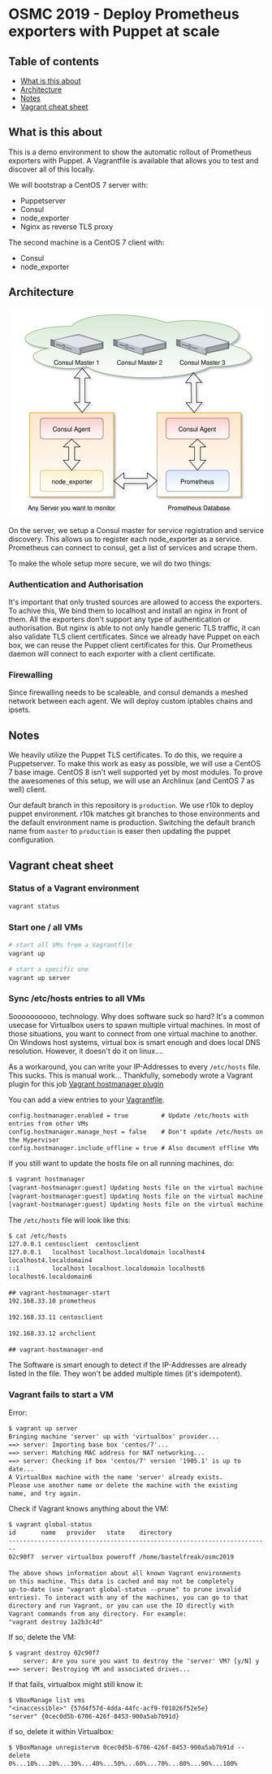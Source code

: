 # OSMC 2019 - Deploy Prometheus exporters with Puppet at scale

## Table of contents

* [What is this about](#what-is-this-about)
* [Architecture](#architecture)
* [Notes](#notes)
* [Vagrant cheat sheet](#vagrant-cheat-sheet)

## What is this about

This is a demo environment to show the automatic rollout of Prometheus
exporters with Puppet. A Vagrantfile is available that allows you to test and
discover all of this locally.

We will bootstrap a CentOS 7 server with:

* Puppetserver
* Consul
* node\_exporter
* Nginx as reverse TLS proxy

The second machine is a CentOS 7 client with:

* Consul
* node\_exporter

## Architecture

![image](prometheus02.svg)

On the server, we setup a Consul master for service registration and service
discovery. This allows us to register each node\_exporter as a service.
Prometheus can connect to consul, get a list of services and scrape them.

To make the whole setup more secure, we wil do two things:

### Authentication and Authorisation

It's important that only trusted sources are allowed to access the exporters.
To achive this, We bind them to localhost and install an nginx in front of
them. All the exporters don't support any type of authentication or
authorisation. But nginx is able to not only handle generic TLS traffic,
it can also validate TLS client certificates. Since we already have Puppet
on each box, we can reuse the Puppet client certificates for this. Our
Prometheus daemon will connect to each exporter with a client certificate.

### Firewalling

Since firewalling needs to be scaleable, and consul demands a meshed network
between each agent. We will deploy custom iptables chains and ipsets.

## Notes

We heavily utilize the Puppet TLS certificates. To do this, we require a
Puppetserver. To make this work as easy as possible, we will use a CentOS 7
base image. CentOS 8 isn't well supported yet by most modules. To prove the
awesomenes of this setup, we will use an Archlinux (and CentOS 7 as well)
client.

Our default branch in this repository is `production`. We use r10k to deploy
puppet environment. r10k matches git branches to those environments and the
default environment name is production. Switching the default branch name from
`master` to `production` is easer then updating the puppet configuration.

## Vagrant cheat sheet

### Status of a Vagrant environment

```sh
vagrant status
```

### Start one / all VMs

```sh
# start all VMs from a Vagrantfile
vagrant up
```

```sh
# start a specific one
vagrant up server
```

### Sync /etc/hosts entries to all VMs

Soooooooooo, technology. Why does software suck so hard? It's a common usecase
for Virtualbox users to spawn multiple virtual machines. In most of those
situations, you want to connect from one virtual machine to another. On
Windows host systems, virtual box is smart enough and does local DNS
resolution. However, it doesn't do it on linux....

As a workaround, you can write your IP-Addresses to every `/etc/hosts` file.
This sucks. This is manual work... Thankfully, somebody wrote a Vagrant plugin
for this job
[Vagrant hostmanager plugin](https://github.com/devopsgroup-io/vagrant-hostmanager#vagrant-host-manager)

You can add a view entries to your [Vagrantfile](./Vagrantfile).

```
config.hostmanager.enabled = true         # Update /etc/hosts with entries from other VMs
config.hostmanager.manage_host = false    # Don't update /etc/hosts on the Hypervisor
config.hostmanager.include_offline = true # Also document offline VMs
```

If you still want to update the hosts file on all running machines, do:

```sh
$ vagrant hostmanager
[vagrant-hostmanager:guest] Updating hosts file on the virtual machine server...
[vagrant-hostmanager:guest] Updating hosts file on the virtual machine centosclient...
[vagrant-hostmanager:guest] Updating hosts file on the virtual machine archclient...
```

The `/etc/hosts` file will look like this:

```
$ cat /etc/hosts
127.0.0.1 centosclient  centosclient
127.0.0.1   localhost localhost.localdomain localhost4 localhost4.localdomain4
::1         localhost localhost.localdomain localhost6 localhost6.localdomain6

## vagrant-hostmanager-start
192.168.33.10 prometheus

192.168.33.11 centosclient

192.168.33.12 archclient

## vagrant-hostmanager-end

```

The Software is smart enough to detect if the IP-Addresses are already listed
in the file. They won't be added multiple times (it's idempotent).

### Vagrant fails to start a VM

Error:

```
$ vagrant up server
Bringing machine 'server' up with 'virtualbox' provider...
==> server: Importing base box 'centos/7'...
==> server: Matching MAC address for NAT networking...
==> server: Checking if box 'centos/7' version '1905.1' is up to date...
A VirtualBox machine with the name 'server' already exists.
Please use another name or delete the machine with the existing
name, and try again.
```

Check if Vagrant knows anything about the VM:

```
$ vagrant global-status
id       name   provider   state    directory
------------------------------------------------------------------------
02c90f7  server virtualbox poweroff /home/bastelfreak/osmc2019

The above shows information about all known Vagrant environments
on this machine. This data is cached and may not be completely
up-to-date (use "vagrant global-status --prune" to prune invalid
entries). To interact with any of the machines, you can go to that
directory and run Vagrant, or you can use the ID directly with
Vagrant commands from any directory. For example:
"vagrant destroy 1a2b3c4d"
```

If so, delete the VM:

```
$ vagrant destroy 02c90f7
    server: Are you sure you want to destroy the 'server' VM? [y/N] y
==> server: Destroying VM and associated drives...
```

If that fails, virtualbox might still know it:

```
$ VBoxManage list vms
"<inaccessible>" {57d4f57d-4dda-44fc-acf9-f01826f52e5e}
"server" {0cec0d5b-6706-426f-8453-900a5ab7b91d}
```

if so, delete it within Virtualbox:

```
$ VBoxManage unregistervm 0cec0d5b-6706-426f-8453-900a5ab7b91d --delete
0%...10%...20%...30%...40%...50%...60%...70%...80%...90%...100%
```
